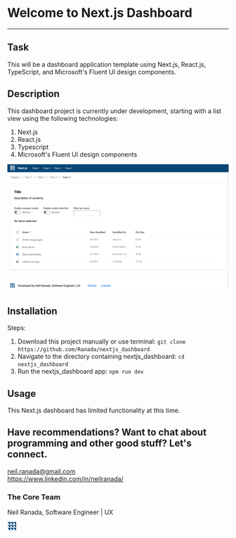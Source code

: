 # Welcome to Next.js Dashboard
***

## Task
This will be a dashboard application template using Next.js, React.js, TypeScript, and Microsoft's Fluent UI design components.

## Description
This dashboard project is currently under development, starting with a list view using the following technologies:
1. Next.js
2. React.js
3. Typescript
4. Microsoft's Fluent UI design components

<img src="./public/images/nextjs_dashboard.png" >

## Installation
Steps:
1. Download this project manually or use terminal: `git clone https://github.com/Ranada/nextjs_dashboard`
2. Navigate to the directory containing nextjs_dashboard: `cd nextjs_dashboard`
3. Run the nextjs_dashboard app: `npm run dev`

## Usage
This Next.js dashboard has limited functionality at this time.

## Have recommendations? Want to chat about programming and other good stuff? Let's connect.
neil.ranada@gmail.com </br>
https://www.linkedin.com/in/neilranada/

### The Core Team
Neil Ranada, Software Engineer | UX

<span><img alt='Yoko Digital Logo' src='./public/images/logo-blue.svg' width='20px'></span>
